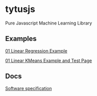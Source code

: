 # tytusjs
Pure Javascript Machine Learning Library

## Examples
[01 Linear Regression Example](https://tytusdb.github.io/tytusjs/test/01_regression.html)

[01 Linear KMeans Example and Test Page](https://tytusdb.github.io/tytusjs/test/01_kmeans.html)

## Docs
[Software specification](https://tytusdb.github.io/tytusjs/docs/specification.html)
